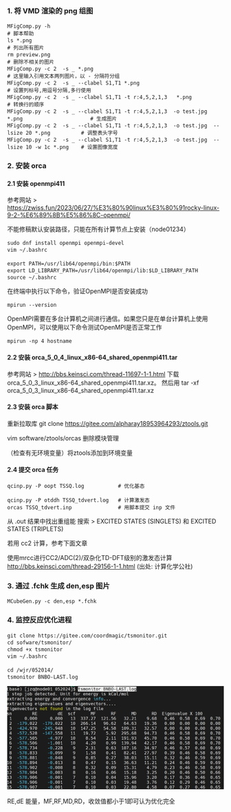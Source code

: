 ### 1. 将 VMD 渲染的 png 组图

```
MFigComp.py -h                                                                               # 脚本帮助
ls *.png                                                                                     # 列出所有图片
rm preview.png                                                                               # 删除不相关的图片
MFigComp.py -c 2  -s _ *.png                                                                 # 这里输入引用文本两列图片，以 - 分隔符分组
MFigComp.py -c 2  -s _ --clabel S1,T1 *.png                                                  # 设置列标号,用逗号分隔,多行使用 
MFigComp.py -c 2  -s _ --clabel S1,T1 -t r:4,5,2,1,3   *.png                                 # 转换行的顺序
MFigComp.py -c 2  -s _ --clabel S1,T1 -t r:4,5,2,1,3  -o test.jpg *.png                      # 生成图片
MFigComp.py -c 2  -s _ --clabel S1,T1 -t r:4,5,2,1,3  -o test.jpg  --lsize 20 *.png          # 调整表头字号
MFigComp.py -c 2  -s _ --clabel S1,T1 -t r:4,5,2,1,3  -o test.jpg  --lsize 10 -w 1c *.png    # 设置图像宽度
```

### 2. 安装 orca 

#### 2.1 安装 openmpi411
参考网站 > https://zwiss.fun/2023/06/27/%E3%80%90linux%E3%80%91rocky-linux-9-2-%E6%89%8B%E5%86%8C-openmpi/

不能修稿默认安装路径，只能在所有计算节点上安装（node01234）
```
sudo dnf install openmpi openmpi-devel
vim ~/.bashrc

export PATH=/usr/lib64/openmpi/bin:$PATH
export LD_LIBRARY_PATH=/usr/lib64/openmpi/lib:$LD_LIBRARY_PATH
source ~/.bashrc
```

在终端中执行以下命令，验证OpenMPI是否安装成功
```
mpirun --version
```
OpenMPI需要在多台计算机之间进行通信。如果您只是在单台计算机上使用OpenMPI，可以使用以下命令测试OpenMPI是否正常工作
```
mpirun -np 4 hostname
```


#### 2.2 安装 orca_5_0_4_linux_x86-64_shared_openmpi411.tar

参考网站 > http://bbs.keinsci.com/thread-11697-1-1.html
下载 orca_5_0_3_linux_x86-64_shared_openmpi411.tar.xz。
然后用  tar -xf orca_5_0_3_linux_x86-64_shared_openmpi411.tar.xz

#### 2.3 安装 orca 脚本

重新拉取库
git clone  https://gitee.com/alpharay18953964293/ztools.git

vim software/ztools/orcas
删除模块管理

（检查有无环境变量）将ztools添加到环境变量

#### 2.4 提交 orca 任务
```
qcinp.py -P oopt TSSQ.log           # 优化基态

qcinp.py -P otddh TSSQ_tdvert.log   # 计算激发态
orcas TSSQ_tdvert.inp               # 用脚本提交 inp 文件
```
从 .out 结果中找出重组能
搜索 > EXCITED STATES (SINGLETS) 和 EXCITED STATES (TRIPLETS)

若用 cc2 计算，参考下面文章

使用mrcc进行CC2/ADC(2)/双杂化TD-DFT级别的激发态计算
http://bbs.keinsci.com/thread-29156-1-1.html
(出处: 计算化学公社)


### 3. 通过 .fchk 生成 den,esp 图片


```
MCubeGen.py -c den,esp *.fchk
```

### 4. 监控反应优化进程


```
git clone https://gitee.com/coordmagic/tsmonitor.git
cd sofware/tsmonitor/
chmod +x tsmonitor
vim ~/.bashrc

cd /wjr/052014/
tsmonitor BNBO-LAST.log
```
![输入图片说明](img/tervfdfb.png)

RE,dE 能量，MF,RF,MD,RD，收敛值都小于1即可认为优化完全











